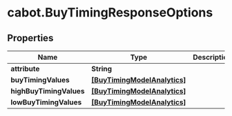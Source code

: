 # cabot.BuyTimingResponseOptions

## Properties

Name | Type | Description | Notes
------------ | ------------- | ------------- | -------------
**attribute** | **String** |  | [optional] 
**buyTimingValues** | [**[BuyTimingModelAnalytics]**](BuyTimingModelAnalytics.md) |  | [optional] 
**highBuyTimingValues** | [**[BuyTimingModelAnalytics]**](BuyTimingModelAnalytics.md) |  | [optional] 
**lowBuyTimingValues** | [**[BuyTimingModelAnalytics]**](BuyTimingModelAnalytics.md) |  | [optional] 


